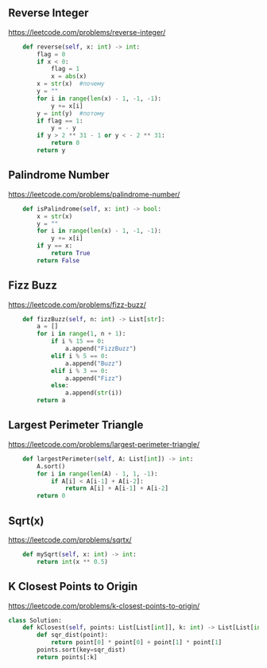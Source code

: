 ## Reverse Integer
https://leetcode.com/problems/reverse-integer/
```python
    def reverse(self, x: int) -> int:
        flag = 0
        if x < 0:
            flag = 1
            x = abs(x)
        x = str(x)  #почему
        y = ""
        for i in range(len(x) - 1, -1, -1):
            y += x[i]
        y = int(y)  #потому
        if flag == 1:
            y = - y
        if y > 2 ** 31 - 1 or y < - 2 ** 31:
            return 0
        return y
```
## Palindrome Number
https://leetcode.com/problems/palindrome-number/
```python
    def isPalindrome(self, x: int) -> bool:
        x = str(x)
        y = ""
        for i in range(len(x) - 1, -1, -1):
            y += x[i]
        if y == x:
            return True
        return False
```
## Fizz Buzz
https://leetcode.com/problems/fizz-buzz/
```python
    def fizzBuzz(self, n: int) -> List[str]:
        a = []
        for i in range(1, n + 1):
            if i % 15 == 0:
                a.append("FizzBuzz")
            elif i % 5 == 0:
                a.append("Buzz")
            elif i % 3 == 0:
                a.append("Fizz")
            else:
                a.append(str(i))
        return a
```
## Largest Perimeter Triangle
https://leetcode.com/problems/largest-perimeter-triangle/
```python
    def largestPerimeter(self, A: List[int]) -> int:
        A.sort()
        for i in range(len(A) - 1, 1, -1):
            if A[i] < A[i-1] + A[i-2]:
                return A[i] + A[i-1] + A[i-2] 
        return 0
```
## Sqrt(x)
https://leetcode.com/problems/sqrtx/
```python
    def mySqrt(self, x: int) -> int:
        return int(x ** 0.5)
```
## K Closest Points to Origin
https://leetcode.com/problems/k-closest-points-to-origin/
```python
class Solution:
    def kClosest(self, points: List[List[int]], k: int) -> List[List[int]]:
        def sqr_dist(point):
            return point[0] * point[0] + point[1] * point[1]
        points.sort(key=sqr_dist)
        return points[:k]
```
